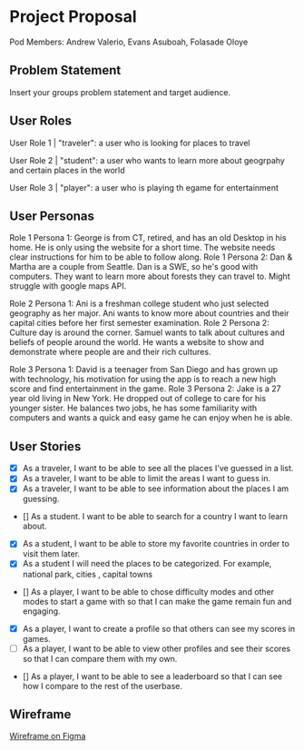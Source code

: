 # Project Proposal

Pod Members: Andrew Valerio, Evans Asuboah, Folasade Oloye

## Problem Statement

Insert your groups problem statement and target audience.

## User Roles

User Role 1 | "traveler": a user who is looking for places to travel

User Role 2 | "student": a user who wants to learn more about geogrpahy and certain places in the world

User Role 3 | "player": a user who is playing th egame for entertainment

## User Personas

Role 1 Persona 1: George is from CT, retired, and has an old Desktop in his home. He is only using the website for a short time. The website needs clear instructions for him to be able to follow along.
Role 1 Persona 2: Dan & Martha are a couple from Seattle. Dan is a SWE, so he's good with computers. They want to learn more about forests they can travel to. Might struggle with google maps API.

Role 2 Persona 1: Ani is a freshman college student who just selected geography as her major. Ani wants to know more about countries and their capital cities before her first semester examination.
Role 2 Persona 2: Culture day is around the corner. Samuel wants to talk about cultures and beliefs of people around the world. He wants a website to show and demonstrate where people are and their rich cultures.

Role 3 Persona 1: David is a teenager from San Diego and has grown up with technology, his motivation for using the app is to reach a new high score and find entertainment in the game.
Role 3 Persona 2: Jake is a 27 year old living in New York. He dropped out of college to care for his younger sister. He balances two jobs, he has some familiarity with computers and wants a quick and easy game he can enjoy when he is able.

## User Stories


- [x]  As a traveler, I want to be able to see all the places I've guessed in a list.
- [x] As a traveler, I want to be able to limit the areas I want to guess in.
- [x] As a traveler, I want to be able to see information about the places I am guessing.
- [] As a student. I want to be able to search for a country I want to learn about.
- [x] As a student, I want to be able to store my favorite countries in order to visit them later.
- [x] As a student I will need the places to be categorized. For example, national park, cities , capital towns
- [] As a player, I want to be able to chose difficulty modes and other modes to start a game with so that I can make the game remain fun and engaging.
- [x] As a player, I want to create a profile so that others can see my scores in games. 
- [ ] As a player, I want to be able to view other profiles and see their scores so that I can compare them with my own.
- []  As a player, I want to be able to see a leaderboard so that I can see how I compare to the rest of the userbase.




## Wireframe 

[Wireframe on Figma](https://www.figma.com/proto/XsJcRBAIbN0YkjsIXjSQll/Capstone-Project---TerraLearn?node-id=10%3A14&scaling=scale-down&page-id=0%3A1&starting-point-node-id=0%3A3 
)
